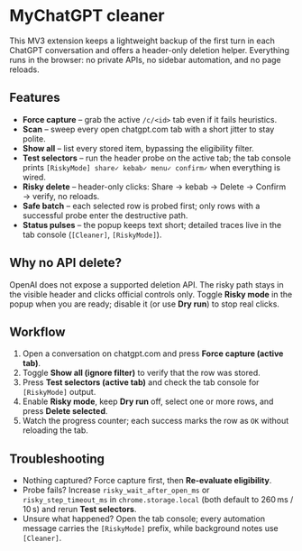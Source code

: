# MyChatGPT cleaner

This MV3 extension keeps a lightweight backup of the first turn in each ChatGPT conversation and offers a header-only deletion helper. Everything runs in the browser: no private APIs, no sidebar automation, and no page reloads.

## Features
- **Force capture** – grab the active `/c/<id>` tab even if it fails heuristics.
- **Scan** – sweep every open chatgpt.com tab with a short jitter to stay polite.
- **Show all** – list every stored item, bypassing the eligibility filter.
- **Test selectors** – run the header probe on the active tab; the tab console prints `[RiskyMode] share✓ kebab✓ menu✓ confirm✓` when everything is wired.
- **Risky delete** – header-only clicks: Share → kebab → Delete → Confirm → verify, no reloads.
- **Safe batch** – each selected row is probed first; only rows with a successful probe enter the destructive path.
- **Status pulses** – the popup keeps text short; detailed traces live in the tab console (`[Cleaner]`, `[RiskyMode]`).

## Why no API delete?
OpenAI does not expose a supported deletion API. The risky path stays in the visible header and clicks official controls only. Toggle **Risky mode** in the popup when you are ready; disable it (or use **Dry run**) to stop real clicks.

## Workflow
1. Open a conversation on chatgpt.com and press **Force capture (active tab)**.
2. Toggle **Show all (ignore filter)** to verify that the row was stored.
3. Press **Test selectors (active tab)** and check the tab console for `[RiskyMode]` output.
4. Enable **Risky mode**, keep **Dry run** off, select one or more rows, and press **Delete selected**.
5. Watch the progress counter; each success marks the row as `OK` without reloading the tab.

## Troubleshooting
- Nothing captured? Force capture first, then **Re-evaluate eligibility**.
- Probe fails? Increase `risky_wait_after_open_ms` or `risky_step_timeout_ms` in `chrome.storage.local` (both default to 260 ms / 10 s) and rerun **Test selectors**.
- Unsure what happened? Open the tab console; every automation message carries the `[RiskyMode]` prefix, while background notes use `[Cleaner]`.
